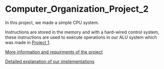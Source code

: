 # Computer_Organization_Project_2
In this project, we made a simple CPU system. 

Instructions are stored in the memory and with a hard-wired control system, these instructions are used to execute operations in our ALU system which was made in [Project 1](https://github.com/mymermer/Computer_Organization_Project_1).

[More information and requirments of the project](CORG_Project_2_Requirments.pdf)

[Detailed explanation of our implementations](report/main.pdf)
